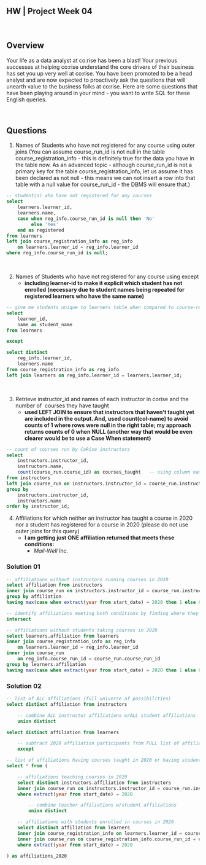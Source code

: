 ## HW | Project Week 04

<br>

## Overview

Your life as a data analyst at co:rise has been a blast! Your previous successes at helping co:rise understand the core drivers of their business has set you up very well at co:rise. You have been promoted to be a head analyst and are now expected to proactively ask the questions that will unearth value to the business folks at co:rise. Here are some questions that have been playing around in your mind - you want to write SQL for these English queries. 

<br>

## Questions

1. Names of Students who have not registered for any course using outer joins (You can assume course_run_id is not null in the table course_registration_info - this is definitely true for the data you have in the table now. As an advanced topic - although course_run_id is not a primary key for the table course_registration_info, let us assume it has been declared as not null - this means we can not insert a row into that table with a null value for course_run_id - the DBMS will ensure that.)

```sql
-- student(s) who have not registered for any courses
select 
    learners.learner_id,
    learners.name,
    case when reg_info.course_run_id is null then 'No' 
         else 'Yes'
    end as registered
from learners
left join course_registration_info as reg_info
    on learners.learner_id = reg_info.learner_id
where reg_info.course_run_id is null;
```

<br>

2. Names of Students who have not registered for any course using except
    - **including learner-id to make it explicit which student has not enrolled (necessary due to student names being repeated for registered learners who have the same name)**

```sql
-- give me students unique to learners table when compared to course-reg table
select 
    learner_id, 
    name as student_name
from learners

except

select distinct
    reg_info.learner_id,
    learners.name
from course_registration_info as reg_info
left join learners on reg_info.learner_id = learners.learner_id;
```


<br>

3. Retrieve instructor_id and names of each instructor in corise and the  number of  courses they have taught
    - **used LEFT JOIN to ensure that instructors that haven't taught yet are included in the output. And, used count(col-name) to avoid counts of 1 where rows were null in the right table; my approach returns counts of 0 when NULL (another way that would be even clearer would be to use a Case When statement)**

```sql
-- count of courses run by CoRise instructors
select 
    instructors.instructor_id,
    instructors.name,
    count(course_run.course_id) as courses_taught   -- using column name to get 0 instead of 1 where NULL
from instructors
left join course_run on instructors.instructor_id = course_run.instructor_id
group by 
    instructors.instructor_id,
    instructors.name
order by instructor_id;
```

4. Affiliations for which neither an instructor has taught a course in 2020 nor a student has registered for a course in 2020 (please do not use outer joins for this query)
    - **I am getting just ONE affiliation returned that meets these conditions:**
        * *Mail-Well Inc.*

### Solution 01

```sql
-- affiliations without instructors running courses in 2020
select affiliation from instructors 
inner join course_run on instructors.instructor_id = course_run.instructor_id
group by affiliation
having max(case when extract(year from start_date) = 2020 then 1 else 0 end) = 0

-- identify affiliations meeting both conditions by finding where they intersect eachother
intersect

-- affiliations without students taking courses in 2020
select learners.affiliation from learners
inner join course_registration_info as reg_info 
    on learners.learner_id = reg_info.learner_id
inner join course_run 
    on reg_info.course_run_id = course_run.course_run_id
group by learners.affiliation
having max(case when extract(year from start_date) = 2020 then 1 else 0 end) = 0;
```

### Solution 02

```sql
-- list of ALL affiliations (full universe of possibilities)
select distinct affiliation from instructors

    -- combine ALL instructor affiliations w/ALL student affiliations
    union distinct

select distinct affiliation from learners

    -- subtract 2020 affiliation participants from FULL list of affiliations
    except

-- list of affiliations having courses taught in 2020 or having students enrolled in 2020
select * from (

    -- affiliations teaching courses in 2020
    select distinct instructors.affiliation from instructors
    inner join course_run on instructors.instructor_id = course_run.instructor_id
    where extract(year from start_date) = 2020

        -- combine teacher affiliations w/student affiliations
        union distinct

    -- affiliations with students enrolled in courses in 2020
    select distinct affiliation from learners
    inner join course_registration_info on learners.learner_id = course_registration_info.learner_id
    inner join course_run on course_registration_info.course_run_id = course_run.course_run_id
    where extract(year from start_date) = 2020
    
) as affiliations_2020
```